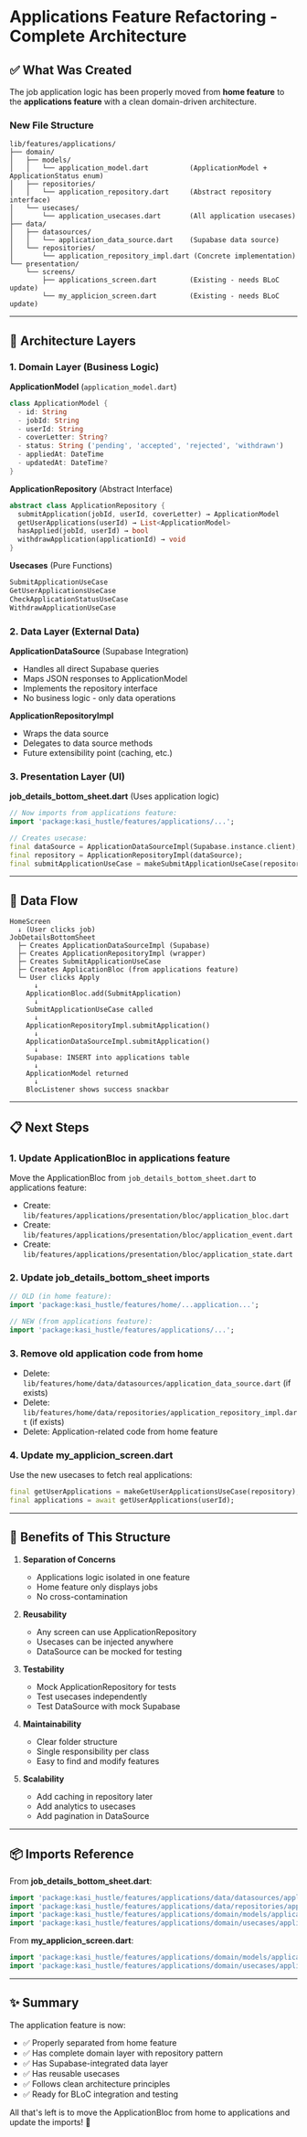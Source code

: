 # Applications Feature Refactoring - Complete Architecture

## ✅ What Was Created

The job application logic has been properly moved from **home feature** to the **applications feature** with a clean domain-driven architecture.

### New File Structure

```
lib/features/applications/
├── domain/
│   ├── models/
│   │   └── application_model.dart          (ApplicationModel + ApplicationStatus enum)
│   ├── repositories/
│   │   └── application_repository.dart     (Abstract repository interface)
│   └── usecases/
│       └── application_usecases.dart       (All application usecases)
├── data/
│   ├── datasources/
│   │   └── application_data_source.dart    (Supabase data source)
│   └── repositories/
│       └── application_repository_impl.dart (Concrete implementation)
└── presentation/
    └── screens/
        ├── applications_screen.dart        (Existing - needs BLoC update)
        └── my_applicion_screen.dart        (Existing - needs BLoC update)
```

---

## 🎯 Architecture Layers

### 1. Domain Layer (Business Logic)

**ApplicationModel** (`application_model.dart`)
```dart
class ApplicationModel {
  - id: String
  - jobId: String
  - userId: String
  - coverLetter: String?
  - status: String ('pending', 'accepted', 'rejected', 'withdrawn')
  - appliedAt: DateTime
  - updatedAt: DateTime?
}
```

**ApplicationRepository** (Abstract Interface)
```dart
abstract class ApplicationRepository {
  submitApplication(jobId, userId, coverLetter) → ApplicationModel
  getUserApplications(userId) → List<ApplicationModel>
  hasApplied(jobId, userId) → bool
  withdrawApplication(applicationId) → void
}
```

**Usecases** (Pure Functions)
```dart
SubmitApplicationUseCase
GetUserApplicationsUseCase
CheckApplicationStatusUseCase
WithdrawApplicationUseCase
```

### 2. Data Layer (External Data)

**ApplicationDataSource** (Supabase Integration)
- Handles all direct Supabase queries
- Maps JSON responses to ApplicationModel
- Implements the repository interface
- No business logic - only data operations

**ApplicationRepositoryImpl**
- Wraps the data source
- Delegates to data source methods
- Future extensibility point (caching, etc.)

### 3. Presentation Layer (UI)

**job_details_bottom_sheet.dart** (Uses application logic)
```dart
// Now imports from applications feature:
import 'package:kasi_hustle/features/applications/...';

// Creates usecase:
final dataSource = ApplicationDataSourceImpl(Supabase.instance.client);
final repository = ApplicationRepositoryImpl(dataSource);
final submitApplicationUseCase = makeSubmitApplicationUseCase(repository);
```

---

## 🔄 Data Flow

```
HomeScreen
  ↓ (User clicks job)
JobDetailsBottomSheet
  ├─ Creates ApplicationDataSourceImpl (Supabase)
  ├─ Creates ApplicationRepositoryImpl (wrapper)
  ├─ Creates SubmitApplicationUseCase
  ├─ Creates ApplicationBloc (from applications feature)
  └─ User clicks Apply
      ↓
    ApplicationBloc.add(SubmitApplication)
      ↓
    SubmitApplicationUseCase called
      ↓
    ApplicationRepositoryImpl.submitApplication()
      ↓
    ApplicationDataSourceImpl.submitApplication()
      ↓
    Supabase: INSERT into applications table
      ↓
    ApplicationModel returned
      ↓
    BlocListener shows success snackbar
```

---

## 📋 Next Steps

### 1. Update ApplicationBloc in applications feature
Move the ApplicationBloc from `job_details_bottom_sheet.dart` to applications feature:
- Create: `lib/features/applications/presentation/bloc/application_bloc.dart`
- Create: `lib/features/applications/presentation/bloc/application_event.dart`
- Create: `lib/features/applications/presentation/bloc/application_state.dart`

### 2. Update job_details_bottom_sheet imports
```dart
// OLD (in home feature):
import 'package:kasi_hustle/features/home/...application...';

// NEW (from applications feature):
import 'package:kasi_hustle/features/applications/...';
```

### 3. Remove old application code from home
- Delete: `lib/features/home/data/datasources/application_data_source.dart` (if exists)
- Delete: `lib/features/home/data/repositories/application_repository_impl.dart` (if exists)
- Delete: Application-related code from home feature

### 4. Update my_applicion_screen.dart
Use the new usecases to fetch real applications:
```dart
final getUserApplications = makeGetUserApplicationsUseCase(repository);
final applications = await getUserApplications(userId);
```

---

## 🚀 Benefits of This Structure

1. **Separation of Concerns**
   - Applications logic isolated in one feature
   - Home feature only displays jobs
   - No cross-contamination

2. **Reusability**
   - Any screen can use ApplicationRepository
   - Usecases can be injected anywhere
   - DataSource can be mocked for testing

3. **Testability**
   - Mock ApplicationRepository for tests
   - Test usecases independently
   - Test DataSource with mock Supabase

4. **Maintainability**
   - Clear folder structure
   - Single responsibility per class
   - Easy to find and modify features

5. **Scalability**
   - Add caching in repository later
   - Add analytics to usecases
   - Add pagination in DataSource

---

## 📦 Imports Reference

From **job_details_bottom_sheet.dart**:
```dart
import 'package:kasi_hustle/features/applications/data/datasources/application_data_source.dart';
import 'package:kasi_hustle/features/applications/data/repositories/application_repository_impl.dart';
import 'package:kasi_hustle/features/applications/domain/models/application_model.dart';
import 'package:kasi_hustle/features/applications/domain/usecases/application_usecases.dart';
```

From **my_applicion_screen.dart**:
```dart
import 'package:kasi_hustle/features/applications/domain/models/application_model.dart';
import 'package:kasi_hustle/features/applications/domain/usecases/application_usecases.dart';
```

---

## ✨ Summary

The application feature is now:
- ✅ Properly separated from home feature
- ✅ Has complete domain layer with repository pattern
- ✅ Has Supabase-integrated data layer
- ✅ Has reusable usecases
- ✅ Follows clean architecture principles
- ✅ Ready for BLoC integration and testing

All that's left is to move the ApplicationBloc from home to applications and update the imports! 🎯
